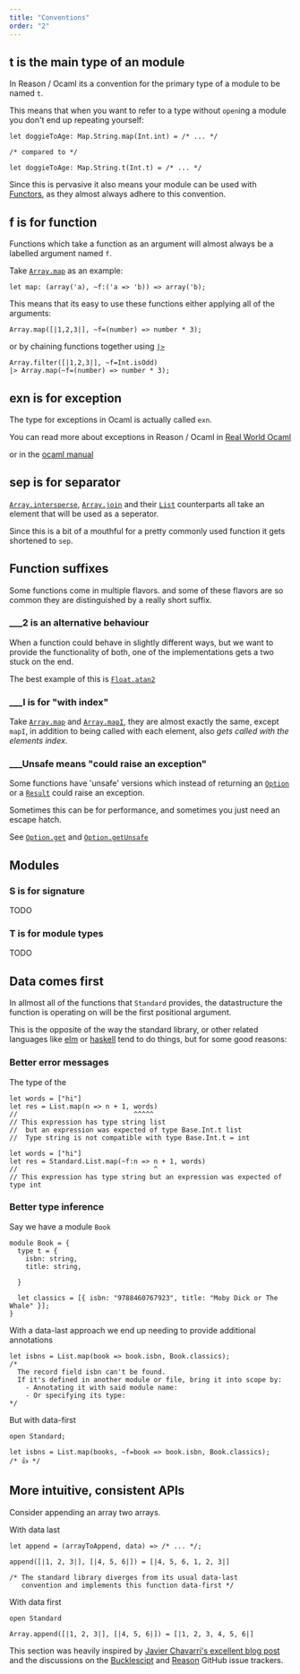 ```yaml
---
title: "Conventions"
order: "2"
---
```


## t is the main type of an module

In Reason / Ocaml its a convention for the primary type of a module to be named `t`. 

This means that when you want to refer to a type without `open`ing a module you don't end up repeating yourself:

```reason
let doggieToAge: Map.String.map(Int.int) = /* ... */

/* compared to */ 

let doggieToAge: Map.String.t(Int.t) = /* ... */
```

Since this is pervasive it also means your module can be used with [Functors](http://dev.realworldocaml.org/functors.html), as they almost always adhere to this convention.

## f is for function

Functions which take a function as an argument will almost always be a labelled argument named `f`.

Take [`Array.map`](/api#Array.map) as an example:

```reason
let map: (array('a), ~f:('a => 'b)) => array('b);
```

This means that its easy to use these functions either applying all of the arguments:

```reason
Array.map([|1,2,3|], ~f=(number) => number * 3);
```

or by chaining functions together using [`|>`](/api#Fun.pipe)

```reason
Array.filter([|1,2,3|], ~f=Int.isOdd)
|> Array.map(~f=(number) => number * 3);
```

## exn is for exception 

The type for exceptions in Ocaml is actually called `exn`.

You can read more about exceptions in Reason / Ocaml in [Real World Ocaml](http://dev.realworldocaml.org/error-handling.html#scrollNav-2)

or in the [ocaml manual](https://caml.inria.fr/pub/docs/manual-ocaml/coreexamples.html#s:exceptions)

## sep is for separator

[`Array.intersperse`](/api#Array.intersperse), [`Array.join`](/api#Array.join) and their [`List`](/api#List) counterparts all take an element that will be used as a seperator. 

Since this is a bit of a mouthful for a pretty commonly used function it gets shortened to `sep`.

## Function suffixes

Some functions come in multiple flavors. and some of these flavors are so common they are distinguished by a really short suffix.

### ___2 is an alternative behaviour

When a function could behave in slightly different ways, but we want to provide the functionality of both, one of the implementations gets a two stuck on the end. 

The best example of this is [`Float.atan2`](/api#Float.atan2)

### ___I is for "with index"

Take [`Array.map`](/api#Array.map) and [`Array.mapI`](/api#Array.mapI), they are almost exactly the same, except `mapI`, in addition to being called with each element, also _gets called with the elements index_. 

### ___Unsafe means "could raise an exception" 

Some functions have 'unsafe' versions which instead of returning an [`Option`](/api#Option) or a [`Result`](/api#Result) could raise an exception. 

Sometimes this can be for performance, and sometimes you just need an escape hatch.

See [`Option.get`](/api#Option.get) and [`Option.getUnsafe`](/api#Option.getUnsafe)

## Modules

### S is for signature

TODO

### T is for module types

TODO 

## Data comes first

In allmost all of the functions that `Standard` provides, the datastructure the 
function is operating on will be the first positional argument.

This is the opposite of the way the standard library, or other related languages 
like [elm](https://package.elm-lang.org/help/design-guidelines#the-data-structure-is-always-the-last-argument) 
or [haskell](https://downloads.haskell.org/~ghc/latest/docs/html/libraries/base-4.13.0.0/GHC-List.html) 
tend to do things, but for some good reasons:

### Better error messages

The type of the

```reason
let words = ["hi"]
let res = List.map(n => n + 1, words)
//                             ^^^^^
// This expression has type string list
//  but an expression was expected of type Base.Int.t list
//  Type string is not compatible with type Base.Int.t = int
```

```reason
let words = ["hi"]
let res = Standard.List.map(~f:n => n + 1, words)
//                                  ^
// This expression has type string but an expression was expected of type int
```

### Better type inference

Say we have a module `Book`
```reason
module Book = {
  type t = {
    isbn: string,
    title: string,

  }

  let classics = [{ isbn: "9788460767923", title: "Moby Dick or The Whale" }];
}
```

With a data-last approach we end up needing to provide additional annotations

```reason
let isbns = List.map(book => book.isbn, Book.classics);
/*
  The record field isbn can't be found.
  If it's defined in another module or file, bring it into scope by:
    - Annotating it with said module name:
    - Or specifying its type:
*/
```
But with data-first

```reason
open Standard;

let isbns = List.map(books, ~f=book => book.isbn, Book.classics);
/* 👍 */
```


## More intuitive, consistent APIs

Consider appending an array two arrays.

With data last

```reason
let append = (arrayToAppend, data) => /* ... */;

append([|1, 2, 3|], [|4, 5, 6|]) = [|4, 5, 6, 1, 2, 3|]

/* The standard library diverges from its usual data-last
   convention and implements this function data-first */
```

With data first

```reason
open Standard

Array.append([|1, 2, 3|], [|4, 5, 6|]) = [|1, 2, 3, 4, 5, 6|]
```



This section was heavily inspired by [Javier Chavarri's excellent blog post](https://www.javierchavarri.com/data-first-and-data-last-a-comparison/) and the discussions on the [Bucklescipt](https://github.com/BuckleScript/bucklescript/issues/2625) and [Reason](https://github.com/facebook/reason/issues/1452#issuecomment-350424873) GitHub issue trackers.
